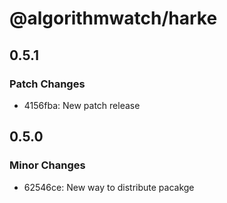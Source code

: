 # @algorithmwatch/harke

## 0.5.1

### Patch Changes

- 4156fba: New patch release

## 0.5.0

### Minor Changes

- 62546ce: New way to distribute pacakge
